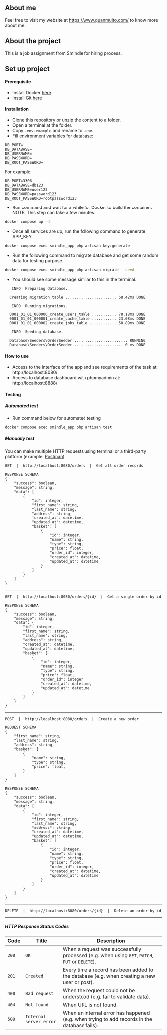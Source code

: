 ## About me

Feel free to visit my website at https://www.quanmuito.com/ to know more about me.

## About the project

This is a job assignment from Smindle for hiring process.

## Set up project

#### Prerequisite

- Install Docker [here](https://www.docker.com/).
- Install Git [here](https://git-scm.com/)

#### Installation

- Clone this repository or unzip the content to a folder.
- Open a terminal at the folder.
- Copy `.env.example` and rename to `.env`.
- Fill environment variables for database:
```
DB_PORT=
DB_DATABASE=
DB_USERNAME=
DB_PASSWORD=
DB_ROOT_PASSWORD=
```
For example:
```
DB_PORT=3306
DB_DATABASE=db123
DB_USERNAME=user123
DB_PASSWORD=password123
DB_ROOT_PASSWORD=rootpassword123
```
- Run command and wait for a while for Docker to build the container. NOTE: This step can take a few minutes.
```bash
docker compose up -d
```
- Once all services are up, run the following command to generate APP_KEY
```bash
docker compose exec smindle_app php artisan key:generate
```
- Run the following command to migrate database and get some random data for testing purpose.
```bash
docker compose exec smindle_app php artisan migrate --seed
```
- You should see some message similar to this in the terminal.
```
   INFO  Preparing database.

  Creating migration table ....................... 68.42ms DONE

   INFO  Running migrations.

  0001_01_01_000000_create_users_table ........... 78.18ms DONE
  0001_01_01_000001_create_cache_table ........... 23.08ms DONE
  0001_01_01_000002_create_jobs_table ............ 58.89ms DONE

   INFO  Seeding database.

  Database\Seeders\OrderSeeder ........................ RUNNING
  Database\Seeders\OrderSeeder ...................... 0 ms DONE
```

#### How to use

- Access to the interface of the app and see requirements of the task at: http://localhost:8080/
- Access to database dashboard with phpmyadmin at: http://localhost:8888/

#### Testing
##### Automated test

- Run command below for automated testing
```bash
docker compose exec smindle_app php artisan test
```

##### Manually test

You can make multiple HTTP requests using terminal or a third-party platform (example: [Postman](https://www.postman.com/))

```
GET  |  http://localhost:8080/orders  |  Get all order records

RESPONSE SCHEMA
{
    "success": boolean,
    "message": string,
    "data": [
        {
            "id": integer,
            "first_name": string,
            "last_name": string,
            "address": string,
            "created_at": datetime,
            "updated_at": datetime,
            "basket": [
                {
                    "id": integer,
                    "name": string,
                    "type": string,
                    "price": float,
                    "order_id": integer,
                    "created_at": datetime,
                    "updated_at": datetime
                }
            ]
        }
    ]
}
```
---
```
GET  |  http://localhost:8080/orders/{id}  |  Get a single order by id

RESPONSE SCHEMA
{
    "success": boolean,
    "message": string,
    "data": {
        "id": integer,
        "first_name": string,
        "last_name": string,
        "address": string,
        "created_at": datetime,
        "updated_at": datetime,
        "basket": [
            {
                "id": integer,
                "name": string,
                "type": string,
                "price": float,
                "order_id": integer,
                "created_at": datetime,
                "updated_at": datetime
            }
        ]
    }
}
```
---
```
POST  |  http://localhost:8080/orders  |  Create a new order

REQUEST SCHEMA
{
    "first_name": string,
    "last_name": string,
    "address": string,
    "basket": [
        {
            "name": string,
            "type": string,
            "price": float,
        }
    ]
}

RESPONSE SCHEMA
{
    "success": boolean,
    "message": string,
    "data": [
        {
            "id": integer,
            "first_name": string,
            "last_name": string,
            "address": string,
            "created_at": datetime,
            "updated_at": datetime,
            "basket": [
                {
                    "id": integer,
                    "name": string,
                    "type": string,
                    "price": float,
                    "order_id": integer,
                    "created_at": datetime,
                    "updated_at": datetime
                }
            ]
        }
    ]
}
```
---
```
DELETE  |  http://localhost:8080/orders/{id}  |  Delete an order by id
```
---


##### HTTP Response Status Codes
| Code  | Title                     | Description                              |
| ----- | ------------------------- | ---------------------------------------- |
| `200` | `OK`                      | When a request was successfully processed (e.g. when using `GET`, `PATCH`, `PUT` or `DELETE`). |
| `201` | `Created`                 | Every time a record has been added to the database (e.g. when creating a new user or post). |
| `400` | `Bad request`             | When the request could not be understood (e.g. fail to validate data). |
| `404` | `Not found`               | When URL is not found. |
| `500` | `Internal server error`   | When an internal error has happened (e.g. when trying to add records in the database fails). |
